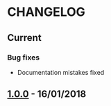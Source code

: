 # CHANGELOG

## Current

### Bug fixes

- Documentation mistakes fixed

## **[1.0.0]** - 16/01/2018

[1.0.0]: https://github.com/nitsnets/unicorn_components/releases/tag/v1.0.0 "v1.0.0"
